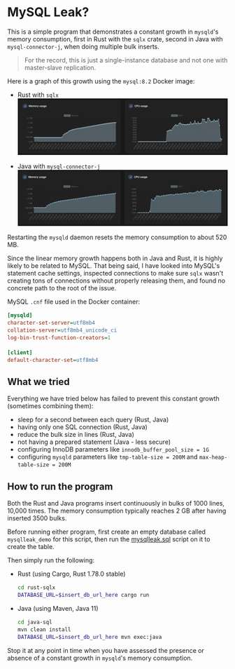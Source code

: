 # MySQL Leak?

This is a simple program that demonstrates a constant growth in `mysqld`'s memory consumption, first in Rust with the `sqlx` crate, second in Java with `mysql-connector-j`, when doing multiple bulk inserts.

> For the record, this is just a single-instance database and not one with master-slave replication.

Here is a graph of this growth using the `mysql:8.2` Docker image:

- Rust with `sqlx`
  ![Graph from Docker Desktop showing constant memory growth with the Rust script](/docker-graph-rust-sqlx.png)

- Java with `mysql-connector-j`
  ![Graph from Docker Desktop showing constant memory growth with the Java script](/docker-graph-java-sql.png)

Restarting the `mysqld` daemon resets the memory consumption to about 520 MB.

Since the linear memory growth happens both in Java and Rust, it is highly likely to be related to MySQL. That being said, I have looked into MySQL's statement cache settings, inspected connections to make sure `sqlx` wasn't creating tons of connections without properly releasing them, and found no concrete path to the root of the issue.

MySQL `.cnf` file used in the Docker container:

```ini
[mysqld]
character-set-server=utf8mb4
collation-server=utf8mb4_unicode_ci
log-bin-trust-function-creators=1

[client]
default-character-set=utf8mb4
```

## What we tried

Everything we have tried below has failed to prevent this constant growth (sometimes combining them):

- sleep for a second between each query (Rust, Java)
- having only one SQL connection (Rust, Java)
- reduce the bulk size in lines (Rust, Java)
- not having a prepared statement (Java - less secure)
- configuring InnoDB parameters like `innodb_buffer_pool_size = 1G`
- configuring `mysqld` parameters like `tmp-table-size = 200M` and `max-heap-table-size = 200M`

## How to run the program

Both the Rust and Java programs insert continuously in bulks of 1000 lines, 10,000 times. The memory consumption typically reaches 2 GB after having inserted 3500 bulks.

Before running either program, first create an empty database called `mysqlleak_demo` for this script, then run the [mysqlleak.sql](/mysqlleak.sql) script on it to create the table.

Then simply run the following:

- Rust (using Cargo, Rust 1.78.0 stable)
  ```sh
  cd rust-sqlx
  DATABASE_URL=$insert_db_url_here cargo run
  ```

- Java (using Maven, Java 11)
  ```sh
  cd java-sql
  mvn clean install
  DATABASE_URL=$insert_db_url_here mvn exec:java
  ```

Stop it at any point in time when you have assessed the presence or absence of a constant growth in `mysqld`'s memory consumption.
